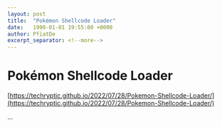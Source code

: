 ```yaml
---
layout: post
title:  "Pokémon Shellcode Loader"
date:   1990-01-01 19:55:00 +0000
author: PfiatDe
excerpt_separator: <!--more-->
---
```


# Pokémon Shellcode Loader

[https://techryptic.github.io/2022/07/28/Pokemon-Shellcode-Loader/](https://techryptic.github.io/2022/07/28/Pokemon-Shellcode-Loader/)

...
<!--more-->
